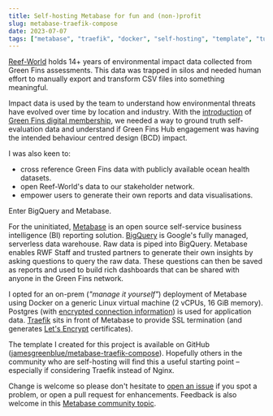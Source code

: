 ```yaml
---
title: Self-hosting Metabase for fun and (non-)profit
slug: metabase-traefik-compose
date: 2023-07-07
tags: ["metabase", "traefik", "docker", "self-hosting", "template", "tutorial"]
---
```


[Reef-World](https://reef-world.org) holds 14+ years of environmental impact data collected from Green Fins assessments. This data was trapped in silos and needed human effort to manually export and transform CSV files into something meaningful.

Impact data is used by the team to understand how environmental threats have evolved over time by location and industry. With the [introduction](https://www.unep.org/news-and-stories/press-release/coral-reef-protection-grow-green-fins-hub) of [Green Fins digital membership](https://greenfins.net/digital-membership/), we needed a way to ground truth self-evaluation data and understand if Green Fins Hub engagement was having the intended behaviour centred design (BCD) impact.

I was also keen to:
- cross reference Green Fins data with publicly available ocean health datasets.
- open Reef-World's data to our stakeholder network.
- empower users to generate their own reports and data visualisations.

Enter BigQuery and Metabase.

For the uninitiated, [Metabase](https://www.metabase.com/) is an open source self-service business intelligence (BI) reporting solution. [BigQuery](https://cloud.google.com/bigquery) is Google's fully managed, serverless data warehouse. Raw data is piped into BigQuery. Metabase enables RWF Staff and trusted partners to generate their own insights by asking questions to query the raw data. These questions can then be saved as reports and used to build rich dashboards that can be shared with anyone in the Green Fins network.

I opted for an on-prem (*"manage it yourself"*) deployment of Metabase using Docker on a generic Linux virtual machine (2 vCPUs, 16 GiB memory). Postgres (with [encrypted connection information](https://www.metabase.com/docs/latest/databases/encrypting-details-at-rest)) is used for application data. [Traefik](https://traefik.io/) sits in front of Metabase to provide SSL termination (and generates [Let's Encrypt](https://letsencrypt.org/) certificates).

The template I created for this project is available on GitHub ([jamesgreenblue/metabase-traefik-compose](https://github.com/jamesgreenblue/metabase-traefik-compose)). Hopefully others in the community who are self-hosting will find this a useful starting point – especially if considering Traefik instead of Nginx.

Change is welcome so please don't hesitate to [open an issue](https://github.com/jamesgreenblue/metabase-traefik-compose/issues/new) if you spot a problem, or open a pull request for enhancements. Feedback is also welcome in this [Metabase community topic](https://discourse.metabase.com/t/production-ready-docker-compose-file-to-deploy-self-hosted-metabase-with-ssl/25882).